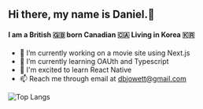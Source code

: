 ## Hi there, my name is Daniel.👋
#### I am a British 🇬🇧 born Canadian 🇨🇦 Living in Korea 🇰🇷

- 🔭 I’m currently working on a movie site using Next.js
- 🌱 I’m currently learning OAUth and Typescript
- 👻 I'm excited to learn React Native
- 📫 Reach me through email at dbjowett@gmail.com







![Top Langs](https://github-readme-stats.vercel.app/api/top-langs/?username=dbjowett&theme=nord)

<!--
**dbjowett/dbjowett** is a ✨ _special_ ✨ repository because its `README.md` (this file) appears on your GitHub profile.

Here are some ideas to get you started:

- 🔭 I’m currently working on ...
- 🌱 I’m currently learning ...
- 👯 I’m looking to collaborate on ...
- 🤔 I’m looking for help with ...
- 💬 Ask me about ...
- 📫 How to reach me: ...
- 😄 Pronouns: ...
- ⚡ Fun fact: ...
-->
